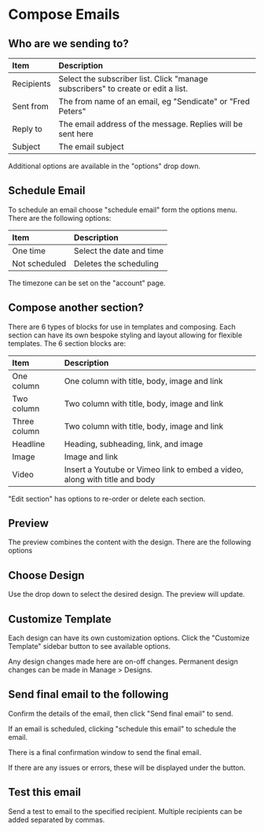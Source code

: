 # Compose Emails

## Who are we sending to?

| Item | Description |
| :----- | :----- |
| Recipients  | Select the subscriber list.  Click "manage subscribers" to create or edit a list. |
| Sent from | The from name of an email, eg "Sendicate" or "Fred Peters" |
| Reply to | The email address of the message.  Replies will be sent here |
| Subject | The email subject |

Additional options are available in the "options" drop down.

## Schedule Email

To schedule an email choose "schedule email" form the options menu.  There are the following options:

| Item | Description |
| :----- | :----- |
| One time  | Select the date and time |
| Not scheduled | Deletes the scheduling |

The timezone can be set on the "account" page.

## Compose another section?

There are 6 types of blocks for use in templates and composing.  Each section can have its own bespoke styling and layout allowing for flexible templates.  The 6 section blocks are:

| Item | Description |
| :----- | :----- |
| One column  | One column with title, body, image and link |
| Two column | Two column with title, body, image and link |
| Three column | Two column with title, body, image and link |
| Headline | Heading, subheading, link, and image |
| Image | Image and link |
| Video | Insert a Youtube or Vimeo link to embed a video, along with title and body |

"Edit section" has options to re-order or delete each section.

## Preview

The preview combines the content with the design.  There are the following options

## Choose Design

Use the drop down to select the desired design.  The preview will update.

## Customize Template

Each design can have its own customization options.  Click the "Customize Template" sidebar button to see available options.

Any design changes made here are on-off changes.  Permanent design changes can be made in Manage > Designs.

## Send final email to the following

Confirm the details of the email, then click "Send final email" to send.  

If an email is scheduled, clicking "schedule this email" to schedule the email.

There is a final confirmation window to send the final email.

If there are any issues or errors, these will be displayed under the button.

## Test this email

Send a test to email to the specified recipient.  Multiple recipients can be added separated by commas.


